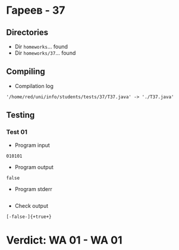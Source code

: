 # Гареев - 37
## Directories
- Dir `homeworks`... found
- Dir `homeworks/37`... found
## Compiling
- Compilation log
```
'/home/red/uni/info/students/tests/37/T37.java' -> './T37.java'

```
## Testing
### Test 01
- Program input
```
010101

```
- Program output
```
false

```
- Program stderr
```

```
- Check output
```
[-false-]{+true+}

```
# Verdict: **WA 01** - WA 01
